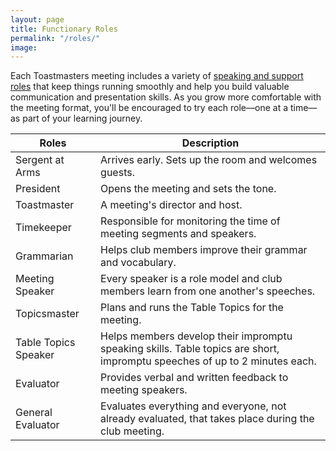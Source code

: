```yaml
---
layout: page
title: Functionary Roles
permalink: "/roles/"
image: 
---
```


Each Toastmasters meeting includes a variety of [speaking and support roles]([https://www.toastmasters.org/membership/club-meeting-roles]) that keep things running smoothly and help you build valuable communication and presentation skills.
As you grow more comfortable with the meeting format, you'll be encouraged to try each role—one at a time—as part of your learning journey.


|Roles         | Description |
| ------------- | ------------- |
| Sergent at Arms  | Arrives early. Sets up the room and welcomes guests. |
| President  | Opens the meeting and sets the tone. |
| Toastmaster | A meeting's director and host. |
| Timekeeper  | Responsible for monitoring the time of meeting segments and speakers.|
| Grammarian  | Helps club members improve their grammar and vocabulary. |
| Meeting Speaker  |Every speaker is a role model and club members learn from one another's speeches.
| Topicsmaster| Plans and runs the Table Topics for the meeting. |
| Table Topics Speaker| Helps members develop their impromptu speaking skills. Table topics are short, impromptu speeches of up to 2 minutes each.|
| Evaluator  | Provides verbal and written feedback to meeting speakers.|
| General Evaluator | Evaluates everything and everyone, not already evaluated, that takes place during the club meeting.|
